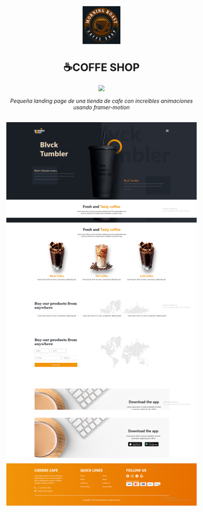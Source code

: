 <div align='center'>
  <img src='./src/assets/favicon.png' width='100px' />

  # ☕COFFE SHOP
   <img src="https://skills.syvixor.com/api/icons?i=typescript,reactjs,motion,tailwindcss,vite" > 
   <br>
   
*Pequeña landing page de una tienda de cafe con increibles animaciones usando framer-motion*

</div>
<br>
<img src='./src/assets/coffe-1.png' />
<img src='./src/assets/coffe-2.png' />
<img src='./src/assets/coffe-3.png' />
<img src='./src/assets/coffe-4.png' />
